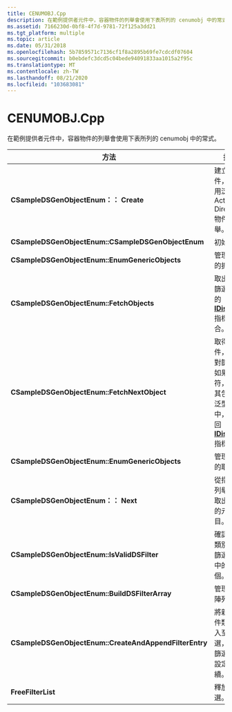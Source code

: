 ```yaml
---
title: CENUMOBJ.Cpp
description: 在範例提供者元件中，容器物件的列舉會使用下表所列的 cenumobj 中的常式。
ms.assetid: 7166230d-0bf8-4f7d-9781-72f125a3dd21
ms.tgt_platform: multiple
ms.topic: article
ms.date: 05/31/2018
ms.openlocfilehash: 5b7859571c7136cf1f8a2895b69fe7cdcdf07604
ms.sourcegitcommit: b0ebdefc3dcd5c04bede94091833aa1015a2f95c
ms.translationtype: MT
ms.contentlocale: zh-TW
ms.lasthandoff: 08/21/2020
ms.locfileid: "103683081"
---
```

# <a name="cenumobjcpp"></a>CENUMOBJ.Cpp

在範例提供者元件中，容器物件的列舉會使用下表所列的 cenumobj 中的常式。



| 方法                                                 | 描述                                                                                                                                                           |
|--------------------------------------------------------|-----------------------------------------------------------------------------------------------------------------------------------------------------------------------|
| **CSampleDSGenObjectEnum：： Create**                     | 建立物件，以啟用泛型 Active Directory 物件的列舉。                                                                                           |
| **CSampleDSGenObjectEnum::CSampleDSGenObjectEnum**     | 初始化。                                                                                                                                                       |
| **CSampleDSGenObjectEnum::EnumGenericObjects**         | 管理物件的抓取。                                                                                                                                          |
| **CSampleDSGenObjectEnum::FetchObjects**               | 取出符合篩選準則的 [**IDispatch**](/windows/win32/api/oaidl/nn-oaidl-idispatch) 指標集合。                                                             |
| **CSampleDSGenObjectEnum::FetchNextObject**            | 取得物件，並比對篩選。 如果相符，請將其包裝在泛型物件中，並傳回 [**IDispatch**](/windows/win32/api/oaidl/nn-oaidl-idispatch) 指標。 |
| **CSampleDSGenObjectEnum::EnumGenericObjects**         | 管理物件的取出。                                                                                                                                        |
| **CSampleDSGenObjectEnum：： Next**                       | 從指出的列舉物件取出指定的元素數目。                                                                                      |
| **CSampleDSGenObjectEnum::IsValidDSFilter**            | 確認物件類別符合篩選清單中的一個。                                                                                                              |
| **CSampleDSGenObjectEnum::BuildDSFilterArray**         | 管理篩選陣列。                                                                                                                                              |
| **CSampleDSGenObjectEnum::CreateAndAppendFilterEntry** | 將新的物件類別加入至篩選，並將篩選準則設定為連續。                                                                                                |
| **FreeFilterList**                                     | 釋放篩選。                                                                                                                                                      |



 

 

 